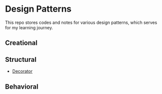 # Design Patterns
This repo stores codes  and notes for various design patterns, which serves for my learning journey.

## Creational  

## Structural
- [Decorator](Structural/Decorator)

## Behavioral
